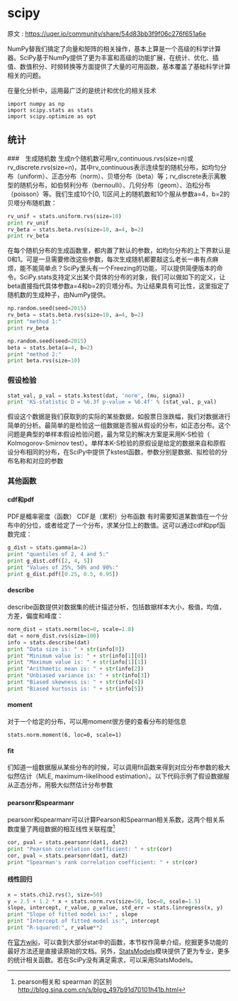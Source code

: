 
# scipy
原文 : <https://uqer.io/community/share/54d83bb3f9f06c276f651a6e>

NumPy替我们搞定了向量和矩阵的相关操作，基本上算是一个高级的科学计算器。SciPy基于NumPy提供了更为丰富和高级的功能扩展，在统计、优化、插值、数值积分、时频转换等方面提供了大量的可用函数，基本覆盖了基础科学计算相关的问题。

在量化分析中，运用最广泛的是统计和优化的相关技术
```
import numpy as np
import scipy.stats as stats
import scipy.optimize as opt
```
## 统计

###　生成随机数
生成n个随机数可用rv_continuous.rvs(size=n)或rv_discrete.rvs(size=n)，其中rv_continuous表示连续型的随机分布，如均匀分布（uniform）、正态分布（norm）、贝塔分布（beta）等；rv_discrete表示离散型的随机分布，如伯努利分布（bernoulli）、几何分布（geom）、泊松分布（poisson）等。我们生成10个[0, 1]区间上的随机数和10个服从参数a=4，b=2的贝塔分布随机数：
```python
rv_unif = stats.uniform.rvs(size=10)
print rv_unif
rv_beta = stats.beta.rvs(size=10, a=4, b=2)
print rv_beta
```
在每个随机分布的生成函数里，都内置了默认的参数，如均匀分布的上下界默认是0和1。可是一旦需要修改这些参数，每次生成随机都要敲这么老长一串有点麻烦，能不能简单点？SciPy里头有一个Freezing的功能，可以提供简便版本的命令。SciPy.stats支持定义出某个具体的分布的对象，我们可以做如下的定义，让beta直接指代具体参数a=4和b=2的贝塔分布。为让结果具有可比性，这里指定了随机数的生成种子，由NumPy提供。
```python
np.random.seed(seed=2015)
rv_beta = stats.beta.rvs(size=10, a=4, b=2)
print "method 1:"
print rv_beta

np.random.seed(seed=2015)
beta = stats.beta(a=4, b=2)
print "method 2:"
print beta.rvs(size=10)
```

### 假设检验
```python
stat_val, p_val = stats.kstest(dat, 'norm', (mu, sigma))
print 'KS-statistic D = %6.3f p-value = %6.4f' % (stat_val, p_val)
```

假设这个数据是我们获取到的实际的某些数据，如股票日涨跌幅，我们对数据进行简单的分析。最简单的是检验这一组数据是否服从假设的分布，如正态分布。这个问题是典型的单样本假设检验问题，最为常见的解决方案是采用K-S检验（ Kolmogorov-Smirnov test）。单样本K-S检验的原假设是给定的数据来自和原假设分布相同的分布，在SciPy中提供了kstest函数，参数分别是数据、拟检验的分布名称和对应的参数

### 其他函数

#### cdf和pdf
PDF是概率密度（函数）
CDF是（累积）分布函数
有时需要知道某数值在一个分布中的分位，或者给定了一个分布，求某分位上的数值。这可以通过cdf和ppf函数完成：
```python
g_dist = stats.gamma(a=2)
print "quantiles of 2, 4 and 5:"
print g_dist.cdf([2, 4, 5])
print "Values of 25%, 50% and 90%:"
print g_dist.pdf([0.25, 0.5, 0.95])
```

#### describe
describe函数提供对数据集的统计描述分析，包括数据样本大小，极值，均值，方差，偏度和峰度：


```python
norm_dist = stats.norm(loc=0, scale=1.8)
dat = norm_dist.rvs(size=100)
info = stats.describe(dat)
print "Data size is: " + str(info[0])
print "Minimum value is: " + str(info[1][0])
print "Maximum value is: " + str(info[1][1])
print "Arithmetic mean is: " + str(info[2])
print "Unbiased variance is: " + str(info[3])
print "Biased skewness is: " + str(info[4])
print "Biased kurtosis is: " + str(info[5])
```
#### moment
对于一个给定的分布，可以用moment很方便的查看分布的矩信息

```
stats.norm.moment(6, loc=0, scale=1)
```
#### fit
们知道一组数据服从某些分布的时候，可以调用fit函数来得到对应分布参数的极大似然估计（MLE, maximum-likelihood estimation）。以下代码示例了假设数据服从正态分布，用极大似然估计分布参数

#### pearsonr和spearmanr
pearsonr和spearmanr可以计算Pearson和Spearman相关系数，这两个相关系数度量了两组数据的相互线性关联程度[^相关系数]
```python
cor, pval = stats.pearsonr(dat1, dat2)
print "Pearson correlation coefficient: " + str(cor)
cor, pval = stats.pearsonr(dat1, dat2)
print "Spearman's rank correlation coefficient: " + str(cor)
```

#### 线性回归
```python
x = stats.chi2.rvs(3, size=50)
y = 2.5 + 1.2 * x + stats.norm.rvs(size=50, loc=0, scale=1.5)
slope, intercept, r_value, p_value, std_err = stats.linregress(x, y)
print "Slope of fitted model is:" , slope
print "Intercept of fitted model is:", intercept
print "R-squared:", r_value**2
```

在[官方wiki](http://wiki.scipy.org/)，可以查到大部分stat中的函数，本节权作简单介绍，挖掘更多功能的最好方法还是直接读原始的文档。另外，[StatsModels](http://statsmodels.sourceforge.net)模块提供了更为专业，更多的统计相关函数。若在SciPy没有满足需求，可以采用StatsModels。
[^相关系数]: pearson相关和 spearman 的区别 <http://blog.sina.com.cn/s/blog_497b91d70101h41b.html>
